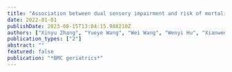 ```yaml
---
title: "Association between dual sensory impairment and risk of mortality: a cohort study from the UK Biobank"
date: 2022-01-01
publishDate: 2023-08-15T13:04:15.988210Z
authors: ["Xinyu Zhang", "Yueye Wang", "Wei Wang", "Wenyi Hu", "Xianwen Shang", "Huan Liao", "Yifan Chen", "Katerina V. Kiburg", "Yu Huang", admin]
publication_types: ["2"]
abstract: ""
featured: false
publication: "*BMC geriatrics*"
---
```


